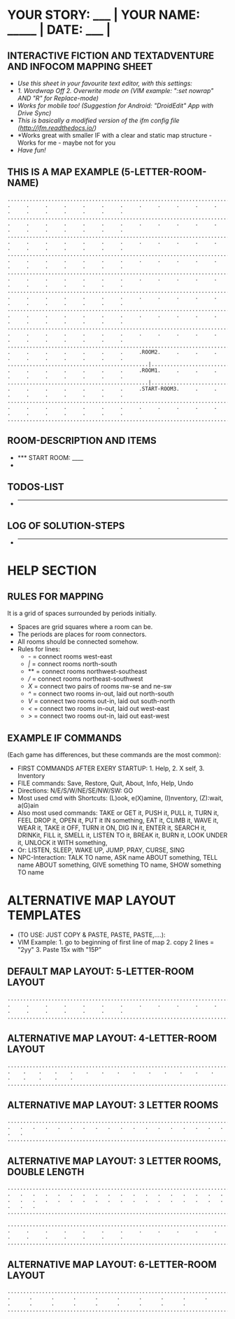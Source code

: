 # YOUR STORY: ___ | YOUR NAME: _____ | DATE: ___ | 

## INTERACTIVE FICTION AND TEXTADVENTURE AND INFOCOM MAPPING SHEET
* *Use this sheet in your favourite text editor, with this settings:*
* *1. Wordwrap Off 2. Overwrite mode on (VIM example: ":set nowrap" AND "R" for Replace-mode)*
* *Works for mobile too! (Suggestion for Android: "DroidEdit" App with Drive Sync)*
* *This is basically a modified version of the ifm config file (http://ifm.readthedocs.io/)*
* *Works great with smaller IF with a clear and static map structure - Works for me - maybe not for you
* *Have fun!*

## THIS IS A MAP EXAMPLE (5-LETTER-ROOM-NAME)

    .............................................................................................................
    .     .     .     .     .     .     .     .     .     .     .     .     .     .     .     .     .     .     .
    .............................................................................................................
    .     .     .     .     .     .     .     .     .     .     .     .     .     .     .     .     .     .     .
    .............................................................................................................
    .     .     .     .     .     .     .     .     .     .     .     .     .     .     .     .     .     .     .
    .............................................................................................................
    .     .     .     .     .     .     .     .     .     .     .     .     .     .     .     .     .     .     .
    .............................................................................................................
    .     .     .     .     .     .     .     .     .     .     .     .     .     .     .     .     .     .     .
    .............................................................................................................
    .     .     .     .     .     .     .     .     .     .     .     .     .     .     .     .     .     .     .
    .............................................................................................................
    .     .     .     .     .     .     .     .     .     .     .     .     .     .     .     .     .     .     .
    .............................................................................................................
    .     .     .     .     .     .     .     .     .     .     .     .     .     .     .     .     .     .     .
    .............................................................................................................
    .     .     .     .     .     .     .     .ROOM2.     .     .     .     .     .     .     .     .     .     .
    .............................................|...............................................................
    .     .     .     .     .     .     .     .ROOM1.     .     .     .     .     .     .     .     .     .     .
    .............................................|...............................................................
    .     .     .     .     .     .     .     .START-ROOM3.     .     .     .     .     .     .     .     .     .
    .............................................................................................................
    .     .     .     .     .     .     .     .     .     .     .     .     .     .     .     .     .     .     .
    .............................................................................................................

## ROOM-DESCRIPTION AND ITEMS

 * *** START ROOM: ____
 * 

## TODOS-LIST

 * ___

## LOG OF SOLUTION-STEPS

 * ____

# HELP SECTION

## RULES FOR MAPPING
It is a grid of spaces surrounded by periods initially. 

 * Spaces are grid squares where a room can be. 
 * The periods are places for room connectors. 
 * All rooms should be connected somehow.
 * Rules for lines:
   * *-* = connect rooms west-east
   * *|* = connect rooms north-south
   * *\* = connect rooms northwest-southeast
   * */* = connect rooms northeast-southwest
   * *X* = connect two pairs of rooms nw-se and ne-sw
   * *^* = connect two rooms in-out, laid out north-south
   * *V* = connect two rooms out-in, laid out south-north
   * *<* = connect two rooms in-out, laid out west-east
   * *>* = connect two rooms out-in, laid out east-west

## EXAMPLE IF COMMANDS 
(Each game has differences, but these commands are the most common):

  * FIRST COMMANDS AFTER EXERY STARTUP: 1. Help, 2. X self, 3. Inventory
  * FILE commands: Save, Restore, Quit, About, Info, Help, Undo
  * Directions: N/E/S/W/NE/SE/NW/SW: GO
  * Most used cmd with Shortcuts: (L)ook, e(X)amine, (I)nventory, (Z):wait, a(G)ain
  * Also most used commands: TAKE or GET it, PUSH it, PULL it, TURN it, FEEL DROP it, 
    OPEN it, PUT it IN something, EAT it, CLIMB it, WAVE it, WEAR it, TAKE it OFF, 
    TURN it ON, DIG IN it, ENTER it, SEARCH it, DRINKit, FILL it, SMELL it, LISTEN TO it, 
    BREAK it, BURN it, LOOK UNDER it, UNLOCK it WITH something, 
  * Or: LISTEN, SLEEP, WAKE UP, JUMP, PRAY, CURSE, SING
  * NPC-Interaction: TALK TO name, ASK name ABOUT something, TELL name ABOUT something, GIVE something TO name, SHOW something TO name

# ALTERNATIVE MAP LAYOUT TEMPLATES 

 * (TO USE: JUST COPY & PASTE, PASTE, PASTE,....):
 * VIM Example: 1. go to beginning of first line of map 2. copy 2 lines = "2yy" 3. Paste 15x with "15P"
 
## DEFAULT MAP LAYOUT: 5-LETTER-ROOM LAYOUT
    .............................................................................................................
    .     .     .     .     .     .     .     .     .     .     .     .     .     .     .     .     .     .     .
    .............................................................................................................

## ALTERNATIVE MAP LAYOUT: 4-LETTER-ROOM LAYOUT
    ...........................................................................................
    .    .    .    .    .    .    .    .    .    .    .    .    .    .    .    .    .    .    .
    ...........................................................................................

## ALTERNATIVE MAP LAYOUT: 3 LETTER ROOMS
    .............................................................................
    .   .   .   .   .   .   .   .   .   .   .   .   .   .   .   .   .   .   .   .
    .............................................................................

## ALTERNATIVE MAP LAYOUT: 3 LETTER ROOMS, DOUBLE LENGTH
    .........................................................................................................................................................
    .   .   .   .   .   .   .   .   .   .   .   .   .   .   .   .   .   .   .   .   .   .   .   .   .   .   .   .   .   .   .   .   .   .   .   .   .   .   .
    .........................................................................................................................................................

    .............................................................................................................
    .     .     .     .     .     .     .     .     .     .     .     .     .     .     .     .     .     .     .
    .............................................................................................................
    
## ALTERNATIVE MAP LAYOUT: 6-LETTER-ROOM LAYOUT
    ...............................................................................................................................
    .      .      .      .      .      .      .      .      .      .      .      .      .      .      .      .      .      .      .
    ...............................................................................................................................

